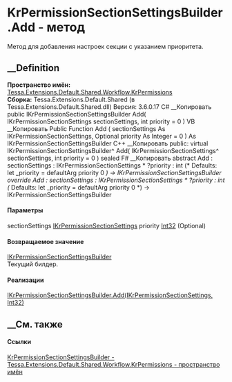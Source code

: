 # KrPermissionSectionSettingsBuilder.Add - метод
Метод для добавления настроек секции с указанием приоритета.
## __Definition
 **Пространство имён:**
[Tessa.Extensions.Default.Shared.Workflow.KrPermissions](N_Tessa_Extensions_Default_Shared_Workflow_KrPermissions.htm)  
 **Сборка:** Tessa.Extensions.Default.Shared (в
Tessa.Extensions.Default.Shared.dll) Версия: 3.6.0.17
C# __Копировать
     public IKrPermissionSectionSettingsBuilder Add(
    	IKrPermissionSectionSettings sectionSettings,
    	int priority = 0
    )
VB __Копировать
     Public Function Add ( 
    	sectionSettings As IKrPermissionSectionSettings,
    	Optional priority As Integer = 0
    ) As IKrPermissionSectionSettingsBuilder
C++ __Копировать
     public:
    virtual IKrPermissionSectionSettingsBuilder^ Add(
    	IKrPermissionSectionSettings^ sectionSettings, 
    	int priority = 0
    ) sealed
F# __Копировать
     abstract Add : 
            sectionSettings : IKrPermissionSectionSettings * 
            ?priority : int 
    (* Defaults:
            let _priority = defaultArg priority 0
    *)
    -> IKrPermissionSectionSettingsBuilder 
    override Add : 
            sectionSettings : IKrPermissionSectionSettings * 
            ?priority : int 
    (* Defaults:
            let _priority = defaultArg priority 0
    *)
    -> IKrPermissionSectionSettingsBuilder 
#### Параметры
sectionSettings
[IKrPermissionSectionSettings](T_Tessa_Extensions_Default_Shared_Workflow_KrPermissions_IKrPermissionSectionSettings.htm)
priority [Int32](https://learn.microsoft.com/dotnet/api/system.int32)
(Optional)
#### Возвращаемое значение
[IKrPermissionSectionSettingsBuilder](T_Tessa_Extensions_Default_Shared_Workflow_KrPermissions_IKrPermissionSectionSettingsBuilder.htm)  
Текущий билдер.
#### Реализации
[IKrPermissionSectionSettingsBuilder.Add(IKrPermissionSectionSettings,
Int32)](M_Tessa_Extensions_Default_Shared_Workflow_KrPermissions_IKrPermissionSectionSettingsBuilder_Add.htm)  
##  __См. также
#### Ссылки
[KrPermissionSectionSettingsBuilder -
](T_Tessa_Extensions_Default_Shared_Workflow_KrPermissions_KrPermissionSectionSettingsBuilder.htm)
[Tessa.Extensions.Default.Shared.Workflow.KrPermissions - пространство
имён](N_Tessa_Extensions_Default_Shared_Workflow_KrPermissions.htm)
